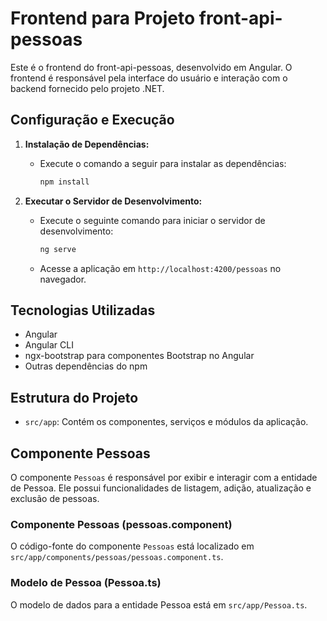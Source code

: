 # Frontend para Projeto front-api-pessoas

Este é o frontend do front-api-pessoas, desenvolvido em Angular. O frontend é responsável pela interface do usuário e interação com o backend fornecido pelo projeto .NET.

## Configuração e Execução

1. **Instalação de Dependências:**
   - Execute o comando a seguir para instalar as dependências:
     ```bash
     npm install
     ```

2. **Executar o Servidor de Desenvolvimento:**
   - Execute o seguinte comando para iniciar o servidor de desenvolvimento:
     ```bash
     ng serve
     ```
   - Acesse a aplicação em `http://localhost:4200/pessoas` no navegador.

## Tecnologias Utilizadas

- Angular
- Angular CLI
- ngx-bootstrap para componentes Bootstrap no Angular
- Outras dependências do npm

## Estrutura do Projeto

- `src/app`: Contém os componentes, serviços e módulos da aplicação.

## Componente Pessoas

O componente `Pessoas` é responsável por exibir e interagir com a entidade de Pessoa. Ele possui funcionalidades de listagem, adição, atualização e exclusão de pessoas.

### Componente Pessoas (pessoas.component)

O código-fonte do componente `Pessoas` está localizado em `src/app/components/pessoas/pessoas.component.ts`.

### Modelo de Pessoa (Pessoa.ts)

O modelo de dados para a entidade Pessoa está em `src/app/Pessoa.ts`.
